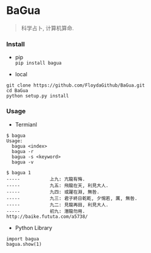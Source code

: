# BaGua
> 科学占卜, 计算机算命.

### Install  
- pip  
`pip install bagua`  

- local  
```shell
git clone https://github.com/FloydaGithub/BaGua.git
cd BaGua
python setup.py install
```

### Usage  
- Termianl  
```shell
$ bagua
Usage:
  bagua <index>
  bagua -r
  bagua -s <keyword>
  bagua -v

$ bagua 1
-----           上九: 亢龍有悔.
-----           九五: 飛龍在天, 利見大人.
-----           九四: 或躍在淵, 無咎.
-----           九三: 君子終日乾乾, 夕惕若, 厲, 無咎.
-----           九二: 見龍再田, 利見大人.
-----           初九: 潛龍勿用.
http://baike.fututa.com/a5738/
```

- Python Library  
```
import bagua
bagua.show(1)
```
